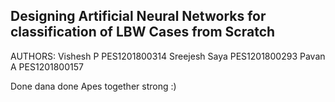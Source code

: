 ## Designing Artificial Neural Networks for classification of LBW Cases from Scratch
AUTHORS:
    Vishesh P PES1201800314
    Sreejesh Saya PES1201800293
    Pavan A PES1201800157


Done dana done
Apes together strong :)